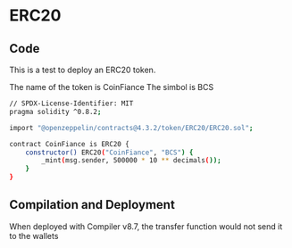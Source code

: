 # ERC20 
## Code
This is a test to deploy an ERC20 token.

The name of the token is CoinFiance
The simbol is BCS

```sh
// SPDX-License-Identifier: MIT
pragma solidity ^0.8.2;

import "@openzeppelin/contracts@4.3.2/token/ERC20/ERC20.sol";

contract CoinFiance is ERC20 {
    constructor() ERC20("CoinFiance", "BCS") {
        _mint(msg.sender, 500000 * 10 ** decimals());
    }
}
```

## Compilation and Deployment
When deployed with Compiler v8.7, the transfer function would not send it to the wallets
